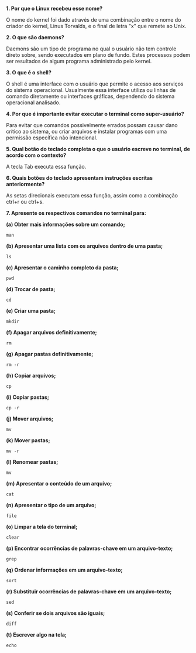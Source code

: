 **1. Por que o Linux recebeu esse nome?**

O nome do kernel foi dado através de uma combinação entre o nome do criador do kernel, Linus Torvalds, e o final de letra "x" que remete ao Unix.

**2. O que são daemons?**

Daemons são um tipo de programa no qual o usuário não tem controle direto sobre, sendo executados em plano de fundo. Estes processos podem ser resultados de algum programa administrado pelo kernel.

**3. O que é o shell?**

O shell é uma interface com o usuário que permite o acesso aos serviços do sistema operacional. Usualmente essa interface utiliza ou linhas de comando diretamente ou interfaces gráficas, dependendo do sistema operacional analisado.

**4. Por que é importante evitar executar o terminal como super-usuário?**

Para evitar que comandos possivelmente errados possam causar dano crítico ao sistema, ou criar arquivos e instalar programas com uma permissão específica não intencional.

**5. Qual botão do teclado completa o que o usuário escreve no terminal, de acordo com o contexto?**

A tecla Tab executa essa função.

**6. Quais botões do teclado apresentam instruções escritas anteriormente?**

As setas direcionais executam essa função, assim como a combinação ctrl+r ou ctrl+s.

**7. Apresente os respectivos comandos no terminal para:**

**(a) Obter mais informações sobre um comando;**
```
man
```

**(b) Apresentar uma lista com os arquivos dentro de uma pasta;**
```
ls
```

**(c) Apresentar o caminho completo da pasta;**
```
pwd
```

**(d) Trocar de pasta;**
```
cd
```

**(e) Criar uma pasta;**
```
mkdir
```

**(f) Apagar arquivos definitivamente;**
```
rm
```

**(g) Apagar pastas definitivamente;**
```
rm -r
```

**(h) Copiar arquivos;**
```
cp
```

**(i) Copiar pastas;**
```
cp -r
```

**(j) Mover arquivos;**
```
mv
```

**(k) Mover pastas;**
```
mv -r
```

**(l) Renomear pastas;**
```
mv
```

**(m) Apresentar o conteúdo de um arquivo;**
```
cat
```

**(n) Apresentar o tipo de um arquivo;**
```
file
```

**(o) Limpar a tela do terminal;**
```
clear
```

**(p) Encontrar ocorrências de palavras-chave em um arquivo-texto;**
```
grep
```

**(q) Ordenar informações em um arquivo-texto;**
```
sort
```

**(r) Substituir ocorrências de palavras-chave em um arquivo-texto;**
```
sed
```

**(s) Conferir se dois arquivos são iguais;**
```
diff
```

**(t) Escrever algo na tela;**
```
echo
```
